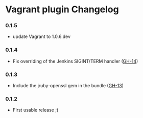 # Vagrant plugin Changelog

### 0.1.5

* update Vagrant to 1.0.6.dev

### 0.1.4

* Fix overriding of the Jenkins SIGINT/TERM handler  ([GH-14](https://github.com/rtyler/vagrant-plugin/issues/14))

### 0.1.3

* Include the jruby-openssl gem in the bundle  ([GH-13](https://github.com/rtyler/vagrant-plugin/issues/13))

### 0.1.2

* First usable release ;)
